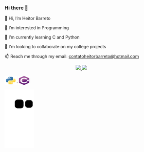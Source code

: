 ### Hi there 👋

👋 Hi, I’m Heitor Barreto

👀 I’m interested in Programming

🌱 I’m currently learning C and Python

💞️ I'm looking to collaborate on my college projects

📫 Reach me through my email: contatoheitorbarreto@hotmail.com

<div align="center">
  <a href="https://github.com/HectorBrrt/">
  <img height="180em" src="https://github-readme-stats.vercel.app/api?username=HectorBrrt&show_icons=true&theme=dracula&include_all_commits=true&count_private=true"/>
  <img height="180em" src="https://github-readme-stats.vercel.app/api/top-langs/?username=HectorBrrt&layout=compact&langs_count=7&theme=dracula"/>
</div>
<div style="display: inline_block"><br>
  <img align="center" alt="Heitor-Python" height="30" width="40" src="https://raw.githubusercontent.com/devicons/devicon/master/icons/python/python-original.svg">
  <img align="center" alt="Heitor-C" height="30" width="40" src="https://raw.githubusercontent.com/devicons/devicon/master/icons/csharp/csharp-original.svg">
</div>

  
![Snake animation](https://github.com/HectorBrrt/HectorBrrt/blob/output/github-contribution-grid-snake.svg)
 
</div>
